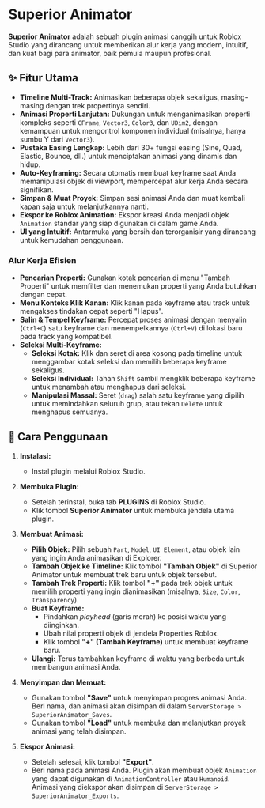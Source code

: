 # Superior Animator

**Superior Animator** adalah sebuah plugin animasi canggih untuk Roblox Studio yang dirancang untuk memberikan alur kerja yang modern, intuitif, dan kuat bagi para animator, baik pemula maupun profesional.

## ✨ Fitur Utama

- **Timeline Multi-Track:** Animasikan beberapa objek sekaligus, masing-masing dengan trek propertinya sendiri.
- **Animasi Properti Lanjutan:** Dukungan untuk menganimasikan properti kompleks seperti `CFrame`, `Vector3`, `Color3`, dan `UDim2`, dengan kemampuan untuk mengontrol komponen individual (misalnya, hanya sumbu Y dari `Vector3`).
- **Pustaka Easing Lengkap:** Lebih dari 30+ fungsi easing (Sine, Quad, Elastic, Bounce, dll.) untuk menciptakan animasi yang dinamis dan hidup.
- **Auto-Keyframing:** Secara otomatis membuat keyframe saat Anda memanipulasi objek di viewport, mempercepat alur kerja Anda secara signifikan.
- **Simpan & Muat Proyek:** Simpan sesi animasi Anda dan muat kembali kapan saja untuk melanjutkannya nanti.
- **Ekspor ke Roblox Animation:** Ekspor kreasi Anda menjadi objek `Animation` standar yang siap digunakan di dalam game Anda.
- **UI yang Intuitif:** Antarmuka yang bersih dan terorganisir yang dirancang untuk kemudahan penggunaan.

### Alur Kerja Efisien
- **Pencarian Properti:** Gunakan kotak pencarian di menu "Tambah Properti" untuk memfilter dan menemukan properti yang Anda butuhkan dengan cepat.
- **Menu Konteks Klik Kanan:** Klik kanan pada keyframe atau track untuk mengakses tindakan cepat seperti "Hapus".
- **Salin & Tempel Keyframe:** Percepat proses animasi dengan menyalin (`Ctrl+C`) satu keyframe dan menempelkannya (`Ctrl+V`) di lokasi baru pada track yang kompatibel.
- **Seleksi Multi-Keyframe:**
    - **Seleksi Kotak:** Klik dan seret di area kosong pada timeline untuk menggambar kotak seleksi dan memilih beberapa keyframe sekaligus.
    - **Seleksi Individual:** Tahan `Shift` sambil mengklik beberapa keyframe untuk menambah atau menghapus dari seleksi.
    - **Manipulasi Massal:** Seret (`drag`) salah satu keyframe yang dipilih untuk memindahkan seluruh grup, atau tekan `Delete` untuk menghapus semuanya.

## 🚀 Cara Penggunaan

1.  **Instalasi:**
    -   Instal plugin melalui Roblox Studio.

2.  **Membuka Plugin:**
    -   Setelah terinstal, buka tab **PLUGINS** di Roblox Studio.
    -   Klik tombol **Superior Animator** untuk membuka jendela utama plugin.

3.  **Membuat Animasi:**
    -   **Pilih Objek:** Pilih sebuah `Part`, `Model`, `UI Element`, atau objek lain yang ingin Anda animasikan di Explorer.
    -   **Tambah Objek ke Timeline:** Klik tombol **"Tambah Objek"** di Superior Animator untuk membuat trek baru untuk objek tersebut.
    -   **Tambah Trek Properti:** Klik tombol **"+"** pada trek objek untuk memilih properti yang ingin dianimasikan (misalnya, `Size`, `Color`, `Transparency`).
    -   **Buat Keyframe:**
        -   Pindahkan *playhead* (garis merah) ke posisi waktu yang diinginkan.
        -   Ubah nilai properti objek di jendela Properties Roblox.
        -   Klik tombol **"+" (Tambah Keyframe)** untuk membuat keyframe baru.
    -   **Ulangi:** Terus tambahkan keyframe di waktu yang berbeda untuk membangun animasi Anda.

4.  **Menyimpan dan Memuat:**
    -   Gunakan tombol **"Save"** untuk menyimpan progres animasi Anda. Beri nama, dan animasi akan disimpan di dalam `ServerStorage > SuperiorAnimator_Saves`.
    -   Gunakan tombol **"Load"** untuk membuka dan melanjutkan proyek animasi yang telah disimpan.

5.  **Ekspor Animasi:**
    -   Setelah selesai, klik tombol **"Export"**.
    -   Beri nama pada animasi Anda. Plugin akan membuat objek `Animation` yang dapat digunakan di `AnimationController` atau `Humanoid`. Animasi yang diekspor akan disimpan di `ServerStorage > SuperiorAnimator_Exports`.
